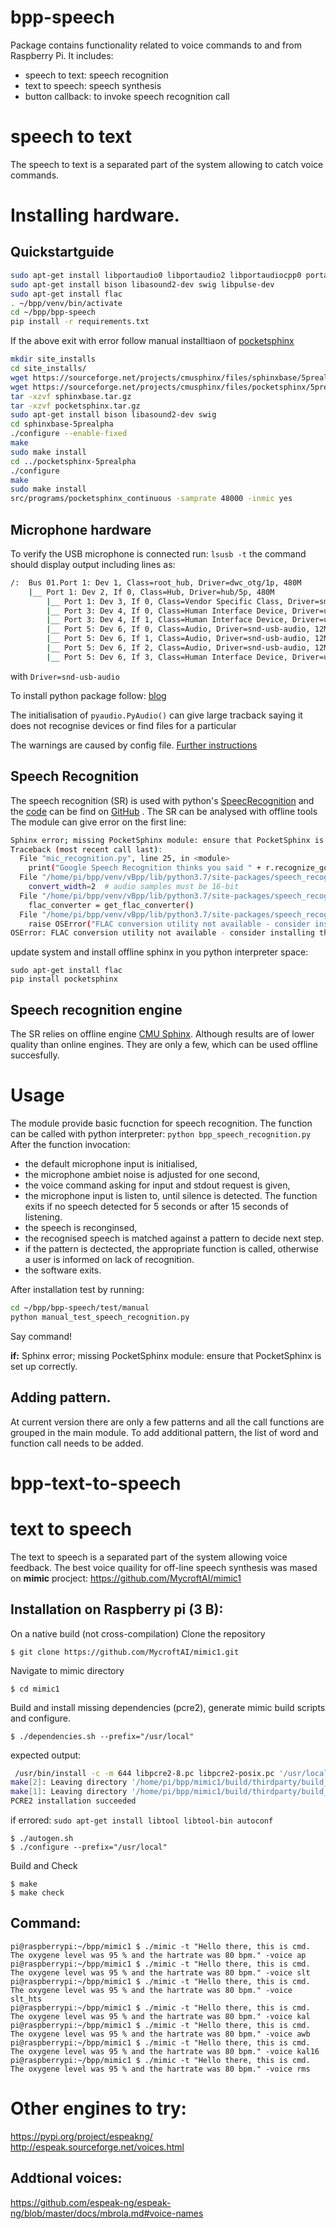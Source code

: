 # bpp-speech

Package contains functionality related to voice commands to and from Raspberry Pi.
It includes:
- speech to text: speech recognition
- text to speech: speech synthesis
- button callback: to invoke speech recognition call

**speech to text**
==================

The speech to text is a separated part of the system allowing to catch voice commands.

# Installing hardware.

## Quickstartguide

```bash
sudo apt-get install libportaudio0 libportaudio2 libportaudiocpp0 portaudio19-dev
sudo apt-get install bison libasound2-dev swig libpulse-dev
sudo apt-get install flac
. ~/bpp/venv/bin/activate
cd ~/bpp/bpp-speech
pip install -r requirements.txt
```

If the above exit with error follow manual installtiaon of [pocketsphinx](https://howchoo.com/pi/how-to-install-pocketsphinx-on-a-raspberry-pi)

```bash
mkdir site_installs
cd site_installs/
wget https://sourceforge.net/projects/cmusphinx/files/sphinxbase/5prealpha/sphinxbase-5prealpha.tar.gz/download -O sphinxbase.tar.gz
wget https://sourceforge.net/projects/cmusphinx/files/pocketsphinx/5prealpha/pocketsphinx-5prealpha.tar.gz/download -O pocketsphinx.tar.gz
tar -xzvf sphinxbase.tar.gz
tar -xzvf pocketsphinx.tar.gz
sudo apt-get install bison libasound2-dev swig
cd sphinxbase-5prealpha
./configure --enable-fixed
make
sudo make install
cd ../pocketsphinx-5prealpha
./configure
make
sudo make install
src/programs/pocketsphinx_continuous -samprate 48000 -inmic yes
```

## Microphone hardware

To verify the USB microphone is connected run: 
`lsusb -t` 
the command should display output including lines as:

```bash
/:  Bus 01.Port 1: Dev 1, Class=root_hub, Driver=dwc_otg/1p, 480M
    |__ Port 1: Dev 2, If 0, Class=Hub, Driver=hub/5p, 480M
        |__ Port 1: Dev 3, If 0, Class=Vendor Specific Class, Driver=smsc95xx, 480M
        |__ Port 3: Dev 4, If 0, Class=Human Interface Device, Driver=usbhid, 1.5M
        |__ Port 3: Dev 4, If 1, Class=Human Interface Device, Driver=usbhid, 1.5M
        |__ Port 5: Dev 6, If 0, Class=Audio, Driver=snd-usb-audio, 12M
        |__ Port 5: Dev 6, If 1, Class=Audio, Driver=snd-usb-audio, 12M
        |__ Port 5: Dev 6, If 2, Class=Audio, Driver=snd-usb-audio, 12M
        |__ Port 5: Dev 6, If 3, Class=Human Interface Device, Driver=usbhid, 12M
```
with `Driver=snd-usb-audio`

To install python package follow: [blog](https://makersportal.com/blog/2018/8/23/recording-audio-on-the-raspberry-pi-with-python-and-a-usb-microphone)

The initialisation of `pyaudio.PyAudio()` can give large tracback saying it does not recognise devices or find files for a particular

The warnings are caused by config file. [Further instructions](https://stackoverflow.com/questions/7088672/pyaudio-working-but-spits-out-error-messages-each-time/17673011#17673011)

## Speech Recognition

The speech recognition (SR) is used with python's [SpeecRecognition](https://pypi.org/project/SpeechRecognition/) and the [code](https://github.com/Uberi/speech_recognition/blob/master/speech_recognition/__init__.py) can be find on [GitHub](https://github.com/Uberi/speech_recognition) .
The SR can be analysed with offline tools  
The module can give error on the first line:

```bash
Sphinx error; missing PocketSphinx module: ensure that PocketSphinx is set up correctly.
Traceback (most recent call last):
  File "mic_recognition.py", line 25, in <module>
    print("Google Speech Recognition thinks you said " + r.recognize_google(audio))
  File "/home/pi/bpp/venv/vBpp/lib/python3.7/site-packages/speech_recognition/__init__.py", line 828, in recognize_google
    convert_width=2  # audio samples must be 16-bit
  File "/home/pi/bpp/venv/vBpp/lib/python3.7/site-packages/speech_recognition/__init__.py", line 445, in get_flac_data
    flac_converter = get_flac_converter()
  File "/home/pi/bpp/venv/vBpp/lib/python3.7/site-packages/speech_recognition/__init__.py", line 1196, in get_flac_converter
    raise OSError("FLAC conversion utility not available - consider installing the FLAC command line application by running `apt-get install flac` or your operating system's equivalent")
OSError: FLAC conversion utility not available - consider installing the FLAC command line application by running `apt-get install flac` or your operating system's equivalent
```
update system and install offline sphinx in you python interpreter space:

`sudo apt-get install flac`  
`pip install pocketsphinx`

## Speech recognition engine

The SR relies on offline engine [CMU Sphinx](https://cmusphinx.github.io/wiki/). Although results are of lower quality than online engines. They are only a few, which can be used offline succesfully.

# Usage

The module provide basic fucnction for speech recognition. The function can be called with python interpreter: `python bpp_speech_recognition.py`  
After the function invocation:
- the default microphone input is initialised,
- the microphone ambiet noise is adjusted for one second,
- the voice command asking for input and stdout request is given,
- the microphone input is listen to, until silence is detected. The function exits if no speech detected for 5 seconds or after 15 seconds of listening.
- the speech is reconginsed,
- the recognised speech is matched against a pattern to decide next step.
- if the pattern is dectected, the appropriate function is called, otherwise a user is informed on lack of recognition.
- the software exits.

After installation test by running:

```bash
cd ~/bpp/bpp-speech/test/manual
python manual_test_speech_recognition.py
```
Say command!

**if:**
Sphinx error; missing PocketSphinx module: ensure that PocketSphinx is set up correctly.

## Adding pattern.

At current version there are only a few patterns and all the call functions are grouped in the main module. To add additional pattern, the list of word and function call needs to be added.

**bpp-text-to-speech**
======================

# text to speech

The text to speech is a separated part of the system allowing voice feedback.
The best voice quaility for off-line speech synthesis was mased on **mimic** procject:
https://github.com/MycroftAI/mimic1

## Installation on Raspberry pi (3 B):

On a native build (not cross-compilation)
Clone the repository

    $ git clone https://github.com/MycroftAI/mimic1.git

Navigate to mimic directory

    $ cd mimic1

Build and install missing dependencies (pcre2), generate mimic build scripts and configure.

    $ ./dependencies.sh --prefix="/usr/local"

expected output:
```bash
 /usr/bin/install -c -m 644 libpcre2-8.pc libpcre2-posix.pc '/usr/local/lib/pkgconfig'
make[2]: Leaving directory '/home/pi/bpp/mimic1/build/thirdparty/build_pcre2'
make[1]: Leaving directory '/home/pi/bpp/mimic1/build/thirdparty/build_pcre2'
PCRE2 installation succeeded
```
if errored: 
`sudo apt-get install libtool libtool-bin autoconf`

    $ ./autogen.sh
    $ ./configure --prefix="/usr/local"

Build and Check

    $ make
    $ make check

## Command:

	pi@raspberrypi:~/bpp/mimic1 $ ./mimic -t "Hello there, this is cmd. The oxygene level was 95 % and the hartrate was 80 bpm." -voice ap
	pi@raspberrypi:~/bpp/mimic1 $ ./mimic -t "Hello there, this is cmd. The oxygene level was 95 % and the hartrate was 80 bpm." -voice slt
	pi@raspberrypi:~/bpp/mimic1 $ ./mimic -t "Hello there, this is cmd. The oxygene level was 95 % and the hartrate was 80 bpm." -voice slt_hts
	pi@raspberrypi:~/bpp/mimic1 $ ./mimic -t "Hello there, this is cmd. The oxygene level was 95 % and the hartrate was 80 bpm." -voice kal
	pi@raspberrypi:~/bpp/mimic1 $ ./mimic -t "Hello there, this is cmd. The oxygene level was 95 % and the hartrate was 80 bpm." -voice awb
	pi@raspberrypi:~/bpp/mimic1 $ ./mimic -t "Hello there, this is cmd. The oxygene level was 95 % and the hartrate was 80 bpm." -voice kal16
	pi@raspberrypi:~/bpp/mimic1 $ ./mimic -t "Hello there, this is cmd. The oxygene level was 95 % and the hartrate was 80 bpm." -voice rms

# Other engines to try:

https://pypi.org/project/espeakng/
http://espeak.sourceforge.net/voices.html

## Addtional voices:

https://github.com/espeak-ng/espeak-ng/blob/master/docs/mbrola.md#voice-names



